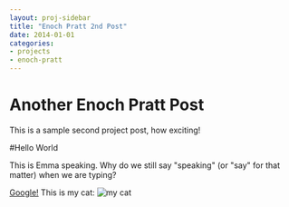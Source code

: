 ```yaml
---
layout: proj-sidebar
title: "Enoch Pratt 2nd Post"
date: 2014-01-01
categories:
- projects
- enoch-pratt
---
```


# Another Enoch Pratt Post

This is a sample second project post, how exciting!


#Hello World

This is Emma speaking. Why do we still say "speaking" (or "say" for that matter) when we are typing?

[Google!](http://google.com)
This is my cat: 
![my cat](http://placekitten.com/300/300)